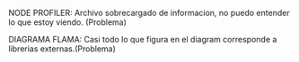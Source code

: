 NODE PROFILER:
Archivo sobrecargado de informacion, no puedo entender lo que estoy viendo.
(Problema)

DIAGRAMA FLAMA:
Casi todo lo que figura en el diagram corresponde a librerias externas.(Problema)
